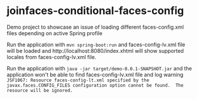 # joinfaces-conditional-faces-config
Demo project to showcase an issue of loading different faces-config.xml files depending on active Spring profile

Run the application with
`mvn spring-boot:run` and faces-config-lv.xml file will be loaded and http://localhost:8080/index.xhtml will show supported locales from faces-config-lv.xml file.

Run the application with
`java -jar target/demo-0.0.1-SNAPSHOT.jar` and the application won't be able to find faces-config-lv.xml file and log warning 
`JSF1067: Resource faces-config-lt.xml specified by the javax.faces.CONFIG_FILES configuration option cannot be found.  The resource will be ignored.`
